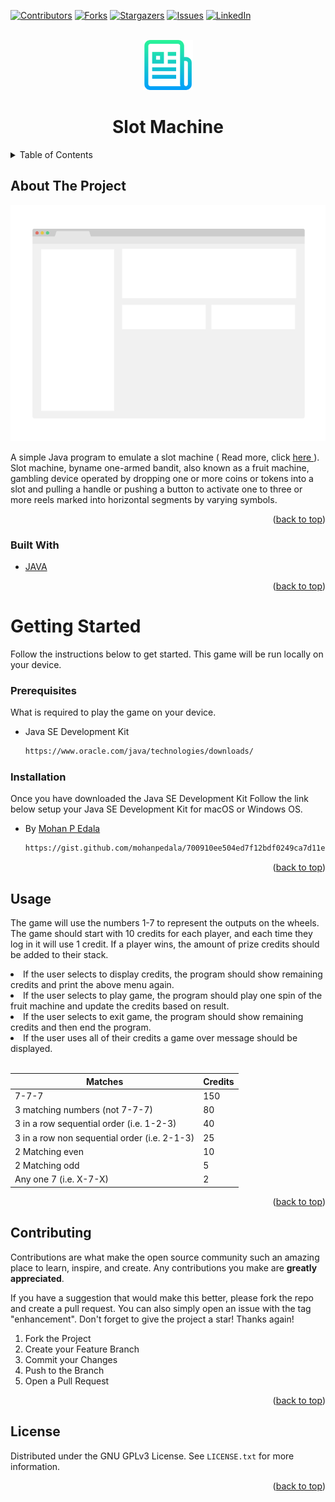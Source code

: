 <div id="top"></div>
<!--
*** Thanks for checking out the SlotMachine. If you have a suggestion
*** that would make this better, please fork the repo and create a pull request
*** or simply open an issue with the tag "enhancement".
*** Don't forget to give the project a star!
*** Thanks again! Now go create something AMAZING! :D
-->



<!-- PROJECT SHIELDS -->
<!--
*** I'm using markdown "reference style" links for readability.
*** Reference links are enclosed in brackets [ ] instead of parentheses ( ).
*** See the bottom of this document for the declaration of the reference variables
*** for contributors-url, forks-url, etc. This is an optional, concise syntax you may use.
*** https://www.markdownguide.org/basic-syntax/#reference-style-links
-->
[![Contributors][contributors-shield]][contributors-url]
[![Forks][forks-shield]][forks-url]
[![Stargazers][stars-shield]][stars-url]
[![Issues][issues-shield]][issues-url]
[![LinkedIn][linkedin-shield]][linkedin-url]



<!-- PROJECT LOGO -->
<br />
<div align="center">
  <a href="https://github.com/ahsanuk/slotmachine">
    <img src="images/logo.png" alt="Logo" width="80" height="80">
  </a>

  <h1 align="center">Slot Machine</h1>
</div>

<!-- TABLE OF CONTENTS -->
<details>
  <summary>Table of Contents</summary>
  <ol>
    <li>
      <a href="#about-the-project">About The Project</a>
      <ul>
        <li><a href="#built-with">Built With</a></li>
      </ul>
    </li>
    <li>
      <a href="#getting-started">Getting Started</a>
      <ul>
        <li><a href="#prerequisites">Prerequisites</a></li>
        <li><a href="#installation">Installation</a></li>
      </ul>
    </li>
    <li><a href="#usage">Usage</a></li>
    
   <li><a href="#license">License</a></li>
 
  </ol>
</details>



<!-- ABOUT THE PROJECT -->
## About The Project

[![Product Name Screen Shot][product-screenshot]](https://example.com)

A simple Java program to emulate a slot machine ( Read more, click <a href="http://en.wikipedia.org/wiki/Slot_machine"> here </a>). Slot machine, byname one-armed bandit, also known as a fruit machine, gambling device operated by dropping one or more coins or tokens into a slot and pulling a handle or pushing a button to activate one to three or more reels marked into horizontal segments by varying symbols.

<p align="right">(<a href="#top">back to top</a>)</p>



### Built With


* [JAVA](https://java.com)

<p align="right">(<a href="#top">back to top</a>)</p>



<!-- GETTING STARTED -->
# Getting Started

Follow the instructions below to get started. This game will be run locally on your device.

### Prerequisites

What is required to play the game on your device.

* Java SE Development Kit
  ```sh
  https://www.oracle.com/java/technologies/downloads/
  ```

### Installation

Once you have downloaded the Java SE Development Kit Follow the link below setup your Java SE Development Kit for macOS or Windows OS.
* By <a href="https://github.com/mohanpedala"> Mohan P Edala </a>
  ```sh
  https://gist.github.com/mohanpedala/700910ee504ed7f12bdf0249ca7d11e2
  ```
<p align="right">(<a href="#top">back to top</a>)</p>

<!-- USAGE EXAMPLES -->
## Usage

The game will use the numbers 1-7 to represent the outputs on the wheels. The game should start with 10 credits for each player, and each time they log in it will use 1 credit. If a player wins, the amount of prize credits should be added to their stack.

<li>If the user selects to display credits, the program should show remaining credits and print the above menu again.</li>

<li>If the user selects to play game, the program should play one spin of the fruit machine and update the credits based on result.</li>

<li>If the user selects to exit game, the program should show remaining credits and then end the program.</li>

<li>If the user uses all of their credits a game over message should be displayed.</li>

</ul>
</br>

| Matches | Credits |
| --------------- | --------------- |
| 7-7-7           | 150 |
| 3 matching numbers (not 7-7-7) | 80 | 
| 3 in a row sequential order (i.e. 1-2-3)  | 40 |
| 3 in a row non sequential order (i.e. 2-1-3) | 25  |
| 2 Matching even   | 10 |
| 2 Matching odd  | 5  |
| Any one 7 (i.e. X-7-X)  | 2   |

<p align="right">(<a href="#top">back to top</a>)</p>

<!-- CONTRIBUTING -->
## Contributing

Contributions are what make the open source community such an amazing place to learn, inspire, and create. Any contributions you make are **greatly appreciated**.

If you have a suggestion that would make this better, please fork the repo and create a pull request. You can also simply open an issue with the tag "enhancement".
Don't forget to give the project a star! Thanks again!

1. Fork the Project
2. Create your Feature Branch 
3. Commit your Changes
4. Push to the Branch
5. Open a Pull Request

<p align="right">(<a href="#top">back to top</a>)</p>



<!-- LICENSE -->
## License

Distributed under the GNU GPLv3 License. See `LICENSE.txt` for more information.

<p align="right">(<a href="#top">back to top</a>)</p>

<!-- MARKDOWN LINKS & IMAGES -->
<!-- https://www.markdownguide.org/basic-syntax/#reference-style-links -->
[contributors-shield]: https://img.shields.io/github/contributors/ahsanuk/slotmachine.svg?style=for-the-badge
[contributors-url]: https://github.com/ahsanuk/slotmachine/graphs/contributors
[forks-shield]: https://img.shields.io/github/forks/ahsanuk/slotmachine.svg?style=for-the-badge
[forks-url]: https://github.com/ahsanuk/slotmachine/network/members
[stars-shield]: https://img.shields.io/github/stars/ahsanuk/slotmachine.svg?style=for-the-badge
[stars-url]: https://github.com/ahsanuk/slotmachine/stargazers
[issues-shield]: https://img.shields.io/github/issues/ahsanuk/slotmachine.svg?style=for-the-badge
[issues-url]: https://github.com/ahsanuk/slotmachine/issues
[license-shield]: https://img.shields.io/github/license/ahsanuk/slotmachine.svg?style=for-the-badge
[license-url]: https://github.com/ahsanuk/slotmachine/blob/master/LICENSE.txt
[linkedin-shield]: https://img.shields.io/badge/-LinkedIn-black.svg?style=for-the-badge&logo=linkedin&colorB=555
[linkedin-url]: https://linkedin.com/in/ahsanuk
[product-screenshot]: images/screenshot.png

